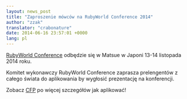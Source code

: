 ```yaml
---
layout: news_post
title: "Zaproszenie mówców na RubyWorld Conference 2014"
author: "zzak"
translator: "crabonature"
date: 2014-06-16 23:57:01 +0000
lang: pl
---
```


[RubyWorld Conference](http://www.rubyworld-conf.org/en/) odbędzie się w
Matsue w Japoni 13-14 listopada 2014 roku.

Komitet wykonawczy RubyWorld Conference zaprasza prelengentów z całego świata do
aplikowania by wygłosić prezentację na konferencji.

Zobacz [CFP](http://www.rubyworld-conf.org/en/news/2014/06/speaker-invite/)
po więcej szczegółów jak aplikować!
